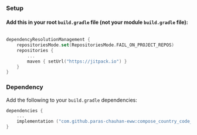### Setup

#### Add this in your root `build.gradle` file (**not** your module `build.gradle` file):

```kts

dependencyResolutionManagement {
    repositoriesMode.set(RepositoriesMode.FAIL_ON_PROJECT_REPOS)
    repositories {
        ...
        maven { setUrl("https://jitpack.io") }
    }
}
```

### Dependency

Add the following to your `build.gradle` dependencies:

```kts
dependencies {
    ...
    implementation ("com.github.paras-chauhan-eww:compose_country_code_picker:<version>")
}
```

